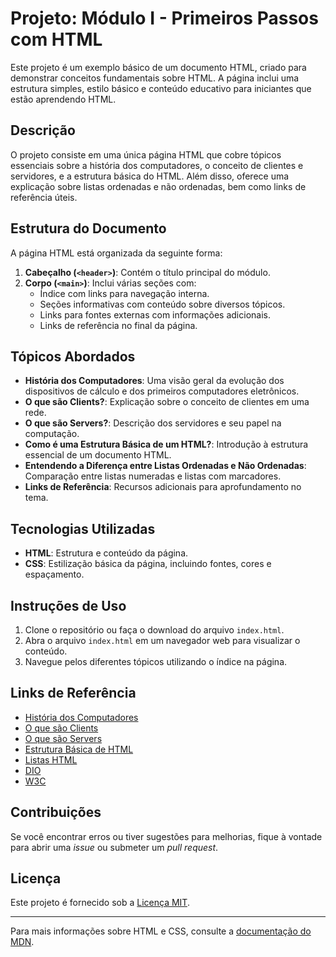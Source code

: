 # Projeto: Módulo I - Primeiros Passos com HTML

Este projeto é um exemplo básico de um documento HTML, criado para demonstrar conceitos fundamentais sobre HTML. A página inclui uma estrutura simples, estilo básico e conteúdo educativo para iniciantes que estão aprendendo HTML.

## Descrição

O projeto consiste em uma única página HTML que cobre tópicos essenciais sobre a história dos computadores, o conceito de clientes e servidores, e a estrutura básica do HTML. Além disso, oferece uma explicação sobre listas ordenadas e não ordenadas, bem como links de referência úteis.

## Estrutura do Documento

A página HTML está organizada da seguinte forma:

1. **Cabeçalho (`<header>`)**: Contém o título principal do módulo.
2. **Corpo (`<main>`)**: Inclui várias seções com:
   - Índice com links para navegação interna.
   - Seções informativas com conteúdo sobre diversos tópicos.
   - Links para fontes externas com informações adicionais.
   - Links de referência no final da página.

## Tópicos Abordados

- **História dos Computadores**: Uma visão geral da evolução dos dispositivos de cálculo e dos primeiros computadores eletrônicos.
- **O que são Clients?**: Explicação sobre o conceito de clientes em uma rede.
- **O que são Servers?**: Descrição dos servidores e seu papel na computação.
- **Como é uma Estrutura Básica de um HTML?**: Introdução à estrutura essencial de um documento HTML.
- **Entendendo a Diferença entre Listas Ordenadas e Não Ordenadas**: Comparação entre listas numeradas e listas com marcadores.
- **Links de Referência**: Recursos adicionais para aprofundamento no tema.

## Tecnologias Utilizadas

- **HTML**: Estrutura e conteúdo da página.
- **CSS**: Estilização básica da página, incluindo fontes, cores e espaçamento.

## Instruções de Uso

1. Clone o repositório ou faça o download do arquivo `index.html`.
2. Abra o arquivo `index.html` em um navegador web para visualizar o conteúdo.
3. Navegue pelos diferentes tópicos utilizando o índice na página.

## Links de Referência

- [História dos Computadores](https://pt.wikipedia.org/wiki/Computador)
- [O que são Clients](https://www.controle.net/faq/cliente-servidor-uma-estrutura-para-a-computacao-centralizada)
- [O que são Servers](https://www.controle.net/faq/o-que-sao-servidores)
- [Estrutura Básica de HTML](https://tableless.github.io/iniciantes/manual/html/estruturabasica.html)
- [Listas HTML](https://portaldesenvolvedor.com/html/listas/)
- [DIO](http://dio.me)
- [W3C](http://w3c.org)

## Contribuições

Se você encontrar erros ou tiver sugestões para melhorias, fique à vontade para abrir uma *issue* ou submeter um *pull request*.

## Licença

Este projeto é fornecido sob a [Licença MIT](LICENSE).

---

Para mais informações sobre HTML e CSS, consulte a [documentação do MDN](https://developer.mozilla.org/).

